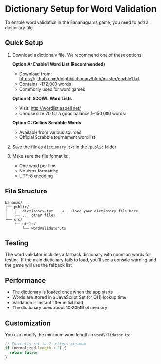 # Dictionary Setup for Word Validation

To enable word validation in the Bananagrams game, you need to add a dictionary file.

## Quick Setup

1. Download a dictionary file. We recommend one of these options:

   **Option A: Enable1 Word List (Recommended)**
   - Download from: https://github.com/dolph/dictionary/blob/master/enable1.txt
   - Contains ~172,000 words
   - Commonly used for word games
   
   **Option B: SCOWL Word Lists**
   - Visit: http://wordlist.aspell.net/
   - Choose size 70 for a good balance (~150,000 words)
   
   **Option C: Collins Scrabble Words**
   - Available from various sources
   - Official Scrabble tournament word list

2. Save the file as `dictionary.txt` in the `/public` folder

3. Make sure the file format is:
   - One word per line
   - No extra formatting
   - UTF-8 encoding

## File Structure
```
bananas/
├── public/
│   ├── dictionary.txt    <-- Place your dictionary file here
│   └── ... other files
└── src/
    └── utils/
        └── wordValidator.ts
```

## Testing

The word validator includes a fallback dictionary with common words for testing. If the main dictionary fails to load, you'll see a console warning and the game will use the fallback list.

## Performance

- The dictionary is loaded once when the app starts
- Words are stored in a JavaScript Set for O(1) lookup time
- Validation is instant after initial load
- The dictionary uses about 10-20MB of memory

## Customization

You can modify the minimum word length in `wordValidator.ts`:
```typescript
// Currently set to 2 letters minimum
if (normalized.length < 2) {
  return false;
}
``` 